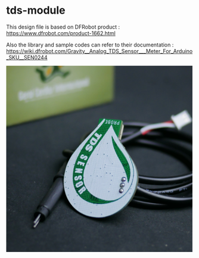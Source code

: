 # tds-module

This design file is based on DFRobot product :
https://www.dfrobot.com/product-1662.html

Also the library and sample codes can refer to their documentation :
https://wiki.dfrobot.com/Gravity__Analog_TDS_Sensor___Meter_For_Arduino_SKU__SEN0244

<img src="images/P1370415.JPG" width=500>
